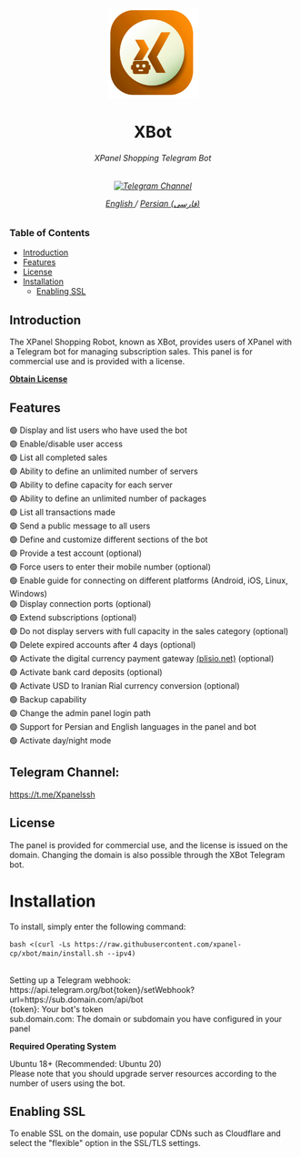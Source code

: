 <p align="center">
<picture>
<img width="160" height="160"  alt="XBot" src="https://raw.githubusercontent.com/xpanel-cp/xbot/main/xlogo.png">
</picture>
  </p> 
<h1 align="center"/>XBot</h1>
<h6 align="center">XPanel Shopping Telegram Bot<h6>
<p align="center">
<a href="https://t.me/Xpanelssh" target="_blank">
<img alt="Telegram Channel" src="https://img.shields.io/endpoint?label=Channel&style=flat-square&url=https%3A%2F%2Ftg.sumanjay.workers.dev%2FXpanelssh&color=blue">
</a>
</p>
 
<p align="center">
	<a href="./README-EN.md">
	English
	</a>
	/
	<a href="./README.md">
	Persian (فارسی)
	</a>
</p>


### Table of Contents
- [Introduction](#introduction)<br>
- [Features](#features)<br>
- [License](#license)<br>
- [Installation](#installation) <br>
  - [Enabling SSL](#enabling-ssl)<br>
 
## Introduction <br>
The XPanel Shopping Robot, known as XBot, provides users of XPanel with a Telegram bot for managing subscription sales. This panel is for commercial use and is provided with a license. <br>

<b><a href="https://t.me/xpanel_bot" target="_blank">Obtain License</a></b>

## Features <br>
:green_circle: Display and list users who have used the bot <br>
:green_circle: Enable/disable user access <br>
:green_circle: List all completed sales <br>
:green_circle: Ability to define an unlimited number of servers <br>
:green_circle: Ability to define capacity for each server <br>
:green_circle: Ability to define an unlimited number of packages <br>
:green_circle: List all transactions made <br>
:green_circle: Send a public message to all users <br>
:green_circle: Define and customize different sections of the bot <br>
:green_circle: Provide a test account (optional) <br>
:green_circle: Force users to enter their mobile number (optional) <br>
:green_circle: Enable guide for connecting on different platforms (Android, iOS, Linux, Windows) <br>
:green_circle: Display connection ports (optional) <br>
:green_circle: Extend subscriptions (optional) <br>
:green_circle: Do not display servers with full capacity in the sales category (optional) <br>
:green_circle: Delete expired accounts after 4 days (optional) <br>
:green_circle: Activate the digital currency payment gateway <a href="https://plisio.net/account/signup?ref=28752" target="_blank">(plisio.net)</a> (optional) <br>
:green_circle: Activate bank card deposits (optional) <br>
:green_circle: Activate USD to Iranian Rial currency conversion (optional) <br>
:green_circle: Backup capability <br>
:green_circle: Change the admin panel login path <br>
:green_circle: Support for Persian and English languages in the panel and bot <br>
:green_circle: Activate day/night mode <br>

## Telegram Channel:
https://t.me/Xpanelssh

## License
The panel is provided for commercial use, and the license is issued on the domain. Changing the domain is also possible through the XBot Telegram bot.

# Installation
To install, simply enter the following command:<br>

```
bash <(curl -Ls https://raw.githubusercontent.com/xpanel-cp/xbot/main/install.sh --ipv4)
```
<br>
Setting up a Telegram webhook:<br>
https://api.telegram.org/bot{token}/setWebhook?url=https://sub.domain.com/api/bot
<br>
{token}: Your bot's token<br>
sub.domain.com: The domain or subdomain you have configured in your panel
<br>

**Required Operating System**

Ubuntu 18+ (Recommended: Ubuntu 20)<br>
Please note that you should upgrade server resources according to the number of users using the bot.

## Enabling SSL
To enable SSL on the domain, use popular CDNs such as Cloudflare and select the "flexible" option in the SSL/TLS settings.
